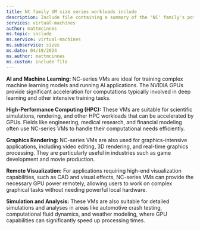 ```yaml
---
title: NC family VM size series workloads include
description: Include file containing a summary of the 'NC' family's potential workloads.
services: virtual-machines
author: mattmcinnes
ms.topic: include
ms.service: virtual-machines
ms.subservice: sizes
ms.date: 04/19/2024
ms.author: mattmcinnes
ms.custom: include file
---
```

**AI and Machine Learning:** NC-series VMs are ideal for training complex machine learning models and running AI applications. The NVIDIA GPUs provide significant acceleration for computations typically involved in deep learning and other intensive training tasks.

**High-Performance Computing (HPC):** These VMs are suitable for scientific simulations, rendering, and other HPC workloads that can be accelerated by GPUs. Fields like engineering, medical research, and financial modeling often use NC-series VMs to handle their computational needs efficiently.

**Graphics Rendering:** NC-series VMs are also used for graphics-intensive applications, including video editing, 3D rendering, and real-time graphics processing. They are particularly useful in industries such as game development and movie production.

**Remote Visualization:** For applications requiring high-end visualization capabilities, such as CAD and visual effects, NC-series VMs can provide the necessary GPU power remotely, allowing users to work on complex graphical tasks without needing powerful local hardware.

**Simulation and Analysis:** These VMs are also suitable for detailed simulations and analyses in areas like automotive crash testing, computational fluid dynamics, and weather modeling, where GPU capabilities can significantly speed up processing times.
